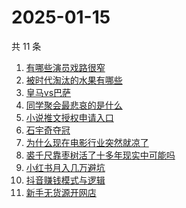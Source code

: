# 2025-01-15

共 11 条

<!-- BEGIN -->
<!-- 最后更新时间 Wed Jan 15 2025 12:13:44 GMT+0800 (China Standard Time) -->

1. [有哪些演员戏路很窄](https://www.zhihu.com/search?q=有哪些演员戏路很窄)
1. [被时代淘汰的水果有哪些](https://www.zhihu.com/search?q=被时代淘汰的水果有哪些)
1. [皇马vs巴萨](https://www.zhihu.com/search?q=皇马vs巴萨)
1. [同学聚会最悲哀的是什么](https://www.zhihu.com/search?q=同学聚会最悲哀的是什么)
1. [小说推文授权申请入口](https://www.zhihu.com/search?q=小说推文授权申请入口)
1. [石宇奇夺冠](https://www.zhihu.com/search?q=石宇奇夺冠)
1. [为什么现在电影行业突然就凉了](https://www.zhihu.com/search?q=为什么现在电影行业突然就凉了)
1. [裘千尺靠枣树活了十多年现实中可能吗](https://www.zhihu.com/search?q=裘千尺靠枣树活了十多年现实中可能吗)
1. [小红书月入几万避坑](https://www.zhihu.com/search?q=小红书月入几万避坑)
1. [抖音赚钱模式与逻辑](https://www.zhihu.com/search?q=抖音赚钱模式与逻辑)
1. [新手无货源开网店](https://www.zhihu.com/search?q=新手无货源开网店)

<!-- END -->
